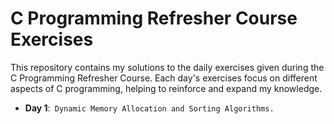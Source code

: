 # C Programming Refresher Course Exercises

This repository contains my solutions to the daily exercises given during the C Programming Refresher Course. Each day's exercises focus on different aspects of C programming, helping to reinforce and expand my knowledge.

- **Day 1**:`` Dynamic Memory Allocation and Sorting Algorithms.``
